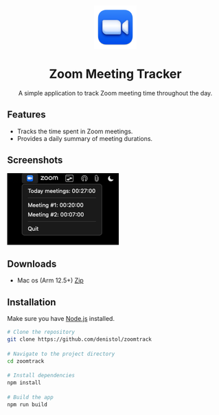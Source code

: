 <div align="center">
  <img src="icon.png" alt="Main Window" width="100"/>
</div>

<div align="center">

# Zoom Meeting Tracker

A simple application to track Zoom meeting time throughout the day.

</div>


## Features

- Tracks the time spent in Zoom meetings.
- Provides a daily summary of meeting durations.



## Screenshots

![Main Window](screenshot.png)

## Downloads
- Mac os (Arm 12.5+) [Zip](https://mega.nz/folder/4KFWmBaa#rkwpRoDtkdrbDziqWh89-g)

## Installation

Make sure you have [Node.js](https://nodejs.org/) installed.

```bash
# Clone the repository
git clone https://github.com/denistol/zoomtrack

# Navigate to the project directory
cd zoomtrack

# Install dependencies
npm install

# Build the app
npm run build
